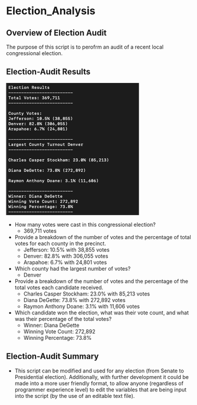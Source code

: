 # Election_Analysis

## Overview of Election Audit
The purpose of this script is to perofrm an audit of a recent local congressional election.

## Election-Audit Results
![Terminal output screenshot](https://github.com/vdvgit/Election_Analysis/blob/main/Analysis/election_analysis_terminal.png "Terminal output screenshot")

- How many votes were cast in this congressional election?
  - 369,711 votes
- Provide a breakdown of the number of votes and the percentage of total votes for each county in the precinct.
  - Jefferson: 10.5% with 38,855 votes
  - Denver: 82.8% with 306,055 votes
  - Arapahoe: 6.7% with 24,801 votes
- Which county had the largest number of votes?
  - Denver
- Provide a breakdown of the number of votes and the percentage of the total votes each candidate received.
  - Charles Casper Stockham: 23.0% with 85,213 votes
  - Diana DeGette: 73.8% with 272,892 votes
  - Raymon Anthony Doane: 3.1% with 11,606 votes
- Which candidate won the election, what was their vote count, and what was their percentage of the total votes?
  - Winner: Diana DeGette
   - Winning Vote Count: 272,892
   - Winning Percentage: 73.8%

## Election-Audit Summary
- This script can be modified and used for any election (from Senate to Presidential election). Additionally, with further development it could be made into a more user friendly format, to allow anyone (regardless of programmer experience level) to edit the variables that are being input into the script (by the use of an editable text file). 
